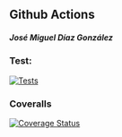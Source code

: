 ## Github Actions
##### José Miguel Díaz González

### Test:
[![Tests](https://github.com/alu0101203294/github-actions/actions/workflows/node.js.yml/badge.svg)](https://github.com/alu0101203294/github-actions/actions/workflows/node.js.yml)

### Coveralls
[![Coverage Status](https://coveralls.io/repos/github/alu0101203294/github-actions/badge.svg?branch=main)](https://coveralls.io/github/alu0101203294/github-actions?branch=main)

